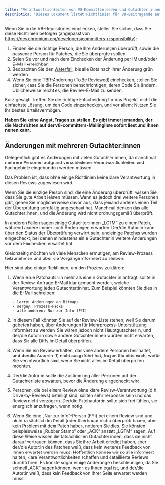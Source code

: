 ```yaml
---
title: "Verantwortlichkeiten von V8-Kommittierenden und Gutachter:innen"
description: "Dieses Dokument listet Richtlinien für V8-Beitragende auf."
---
```

Wenn Sie in die V8-Repositories einchecken, stellen Sie sicher, dass Sie diese Richtlinien befolgen (angepasst von https://dev.chromium.org/developers/committers-responsibility):

1. Finden Sie die richtige Person, die Ihre Änderungen überprüft, sowie die passende Person für Patches, die Sie überprüfen sollen.
1. Seien Sie vor und nach dem Einchecken der Änderung per IM und/oder E-Mail erreichbar.
1. Beobachten Sie den [Waterfall](https://ci.chromium.org/p/v8/g/main/console), bis alle Bots nach Ihrer Änderung grün werden.
1. Wenn Sie eine TBR-Änderung (To Be Reviewed) einchecken, stellen Sie sicher, dass Sie die Personen benachrichtigen, deren Code Sie ändern. Üblicherweise reicht es, die Review-E-Mail zu senden.

Kurz gesagt: Treffen Sie die richtige Entscheidung für das Projekt, nicht die einfachste Lösung, um den Code einzuchecken, und vor allem: Nutzen Sie Ihr bestes Urteilsvermögen.

**Haben Sie keine Angst, Fragen zu stellen. Es gibt immer jemanden, der die Nachrichten auf der v8-committers-Mailingliste sofort liest und Ihnen helfen kann.**

## Änderungen mit mehreren Gutachter:innen

Gelegentlich gibt es Änderungen mit vielen Gutachter:innen, da manchmal mehrere Personen aufgrund verschiedener Verantwortlichkeiten und Fachgebiete eingebunden werden müssen.

Das Problem ist, dass ohne einige Richtlinien keine klare Verantwortung in diesen Reviews zugewiesen wird.

Wenn Sie die einzige Person sind, die eine Änderung überprüft, wissen Sie, dass Sie gute Arbeit leisten müssen. Wenn es jedoch drei weitere Personen gibt, gehen Sie möglicherweise davon aus, dass jemand anderes einen Teil der Überprüfung sorgfältig angeschaut hat. Manchmal denken das alle Gutachter:innen, und die Änderung wird nicht ordnungsgemäß überprüft.

In anderen Fällen sagen einige Gutachter:innen „LGTM“ zu einem Patch, während andere immer noch Änderungen erwarten. Der/die Autor:in kann über den Status der Überprüfung verwirrt sein, und einige Patches wurden eingecheckt, bei denen mindestens ein:e Gutachter:in weitere Änderungen vor dem Einchecken erwartet hat.

Gleichzeitig möchten wir viele Menschen ermutigen, am Review-Prozess teilzunehmen und über die Vorgänge informiert zu bleiben.

Hier sind also einige Richtlinien, um den Prozess zu klären:

1. Wenn ein:e Patchautor:in mehr als eine:n Gutachter:in anfragt, sollte in der Review-Anfrage-E-Mail klar gemacht werden, welche Verantwortung jede:r Gutachter:in hat. Zum Beispiel könnten Sie dies in die E-Mail schreiben:

    ```
    - larry: Änderungen an Bitmaps
    - sergey: Prozess-Hacks
    - alle anderen: Nur zur Info (FYI)
    ```

1. In diesem Fall könnten Sie auf der Review-Liste stehen, weil Sie darum gebeten haben, über Änderungen für Mehrprozess-Unterstützung informiert zu werden. Sie wären jedoch nicht Hauptgutachter:in, und der/die Autor:in sowie andere Gutachter:innen würden nicht erwarten, dass Sie alle Diffs im Detail überprüfen.
1. Wenn Sie ein Review erhalten, das viele andere Personen beinhaltet, und der/die Autor:in (1) nicht ausgeführt hat, fragen Sie bitte nach, wofür Sie verantwortlich sind, wenn Sie nicht alles im Detail überprüfen möchten.
1. Der/die Autor:in sollte die Zustimmung aller Personen auf der Gutachterliste abwarten, bevor die Änderung eingecheckt wird.
1. Personen, die bei einem Review ohne klare Review-Verantwortung (d.h. Drive-by-Reviews) beteiligt sind, sollten sehr responsiv sein und das Review nicht verzögern. Der/die Patchautor:in sollte sich frei fühlen, sie energisch anzufragen, wenn nötig.
1. Wenn Sie eine „Nur zur Info“-Person (FYI) bei einem Review sind und nicht tatsächlich im Detail (oder überhaupt nicht) überprüft haben, aber kein Problem mit dem Patch haben, notieren Sie dies. Sie könnten beispielsweise „Rubber Stamp“ oder „ACK“ anstatt „LGTM“ sagen. Auf diese Weise wissen die tatsächlichen Gutachter:innen, dass sie nicht darauf vertrauen können, dass Sie ihre Arbeit erledigt haben, aber der/die Autor:in des Patches weiß, dass kein weiteres Feedback von Ihnen erwartet werden muss. Hoffentlich können wir so alle informiert halten, klare Verantwortlichkeiten schaffen und detaillierte Reviews durchführen. Es könnte sogar einige Änderungen beschleunigen, da Sie schnell „ACK“ sagen können, wenn es Ihnen egal ist, und der/die Autor:in weiß, dass kein Feedback von Ihrer Seite erwartet werden muss.
